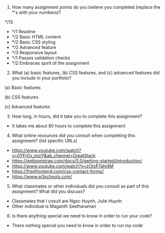 1. How many assignment points do you believe you completed (replace the *'s with your numbers)?

*/13
- */1 Readme
- */2 Basic HTML content
- */2 Basic CSS styling
- */2 Advanced feature
- */3 Responsive layout
- */1 Passes validation checks
- */2 Embraces spirit of the assignment

2. What (a) basic features, (b) CSS features, and (c) advanced features did you include in your portfolio?

(a) Basic features



(b) CSS features



(c) Advanced features



3. How long, in hours, did it take you to complete this assignment?
- It takes me about 80 hours to complete this assignment


4. What online resources did you consult when completing this assignment? (list specific URLs)
- https://www.youtube.com/watch?v=0YFrGy_mzjY&ab_channel=GreatStack
- https://getbootstrap.com/docs/5.0/getting-started/introduction/
- https://www.youtube.com/watch?v=zOtxP7ahi4M
- https://freefrontend.com/css-contact-forms/
- https://www.w3schools.com/


5. What classmates or other individuals did you consult as part of this assignment? What did you discuss?
- Classmates that I cosult are Ngoc Huynh, Julie Huynh
- Other individual is Maganth Seetharaman


6. Is there anything special we need to know in order to run your code?
- There nothing special you need to know in order to run my code
